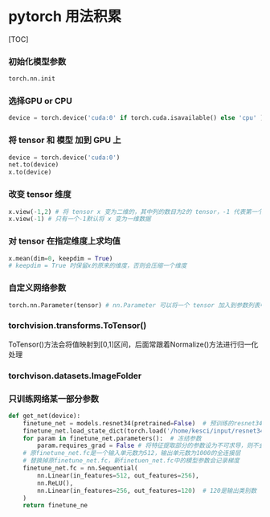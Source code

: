 # pytorch 用法积累
[TOC]
### 初始化模型参数
```python
torch.nn.init
```
### 选择GPU or CPU
```python
device = torch.device('cuda:0' if torch.cuda.isavailable() else 'cpu' )
```
### 将 tensor 和 模型 加到 GPU 上
```python
device = torch.device('cuda:0')
net.to(device)
x.to(device)
```
### 改变 tensor 维度
```python
x.view(-1,2) # 将 tensor x 变为二维的，其中列的数目为2的 tensor，-1 代表第一个维度自适应调整
x.view(-1) # 只有一个-1默认将 x 变为一维数据 
```
### 对 tensor 在指定维度上求均值
```python
x.mean(dim=0, keepdim = True) 
# keepdim = True 时保留x的原来的维度，否则会压缩一个维度
```
### 自定义网络参数
```python
torch.nn.Parameter(tensor) # nn.Parameter 可以将一个 tensor 加入到参数列表中
```
### torchvision.transforms.ToTensor()
ToTensor()方法会将值映射到[0,1]区间，后面常跟着Normalize()方法进行归一化处理

### torchvison.datasets.ImageFolder

### 只训练网络某一部分参数
```python
def get_net(device):
    finetune_net = models.resnet34(pretrained=False)  # 预训练的resnet34网络
    finetune_net.load_state_dict(torch.load('/home/kesci/input/resnet347742/resnet34-333f7ec4.pth'))
    for param in finetune_net.parameters():  # 冻结参数
        param.requires_grad = False # 将特征提取部分的参数设为不可求导，则不会计算这部分参数的梯度，不会对其进行训练
    # 原finetune_net.fc是一个输入单元数为512，输出单元数为1000的全连接层
    # 替换掉原finetune_net.fc，新finetuen_net.fc中的模型参数会记录梯度
    finetune_net.fc = nn.Sequential(
        nn.Linear(in_features=512, out_features=256),
        nn.ReLU(),
        nn.Linear(in_features=256, out_features=120)  # 120是输出类别数
    )
    return finetune_ne
```
